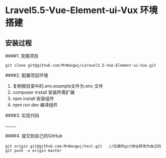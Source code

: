 # Lravel5.5-Vue-Element-ui-Vux 环境搭建

## 安装过程

####1. 克隆项目
```
git clone git@github.com:MrWangwj/Laravel5.5-Vue-Element-ui-Vux.git
```

####2. 配置项目环境
1. 复制根目录中的.env.example文件为.env 文件
2. composer install  安装所需扩展
3. npm install  安装组件
4. npm run dev  编译组件

####3. 实现代码
```
。。。。。。
```

####4. 提交到自己的GitHub

```
git origin git@github.com:MrWangwj/test.git   //后面的git地址修改为自己的
git push -u origin master
```
